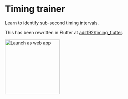 # Timing trainer
Learn to identify sub-second timing intervals.

This has been rewritten in Flutter at [adil192/timing_flutter](https://github.com/adil192/timing_flutter).

<a href="https://adil.hanney.org/timing/">
  <img src="https://user-images.githubusercontent.com/21128619/175814930-1dbe80bf-3b62-4356-90b1-f9cde05578f8.png" width=175 alt="Launch as web app">
</a>
<br/>
